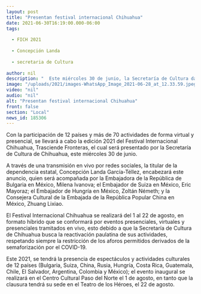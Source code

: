 ```yaml
---
layout: post
title: "Presentan festival internacional Chihuahua"
date: 2021-06-30T16:19:00.000-06:00
tags:
  
  - FICH 2021
  
  - Concepción Landa
  
  - secretaria de Cultura
  
author: nil
description: "  Este miércoles 30 de junio, la Secretaría de Cultura dará a conocer,  a  través de sus redes sociales, la programación oficial que este año será en formato híbrido del 1 al 22 de agosto"
image: "/uploads/2021/images-WhatsApp_Image_2021-06-28_at_12.33.59.jpeg"
video: "nil"
audio: "nil"
alt: "Presentan festival internacional Chihuahua"
front: false
section: "Local"
news_id: 185306
---
```


Con la participación de 12 países y más de 70 actividades de forma virtual y presencial, se llevará a cabo la edición 2021 del Festival Internacional Chihuahua, Trasciende Fronteras, el cual será presentado por la Secretaría de Cultura de Chihuahua, este miércoles 30 de junio.

A través de una transmisión en vivo por redes sociales, la titular de la dependencia estatal, Concepción Landa García-Téllez, encabezará este anuncio, quien será acompañada por la Embajadora de la República de Bulgaria en México, Milena Ivanova; el Embajador de Suiza en México, Eric Mayoraz; el Embajador de Hungría en México, Zoltán Németh; y la Consejera Cultural de la Embajada de la República Popular China en México, Zhuang Lixiao.

El Festival Internacional Chihuahua se realizará del 1 al 22 de agosto, en formato híbrido que se conformará por eventos presenciales, virtuales y presenciales tramitados en vivo, esto debido a que la Secretaría de Cultura de Chihuahua busca la reactivación paulatina de sus actividades, respetando siempre la restricción de los aforos permitidos derivados de la semaforización por el COVID-19.

Este 2021, se tendrá la presencia de espectáculos y actividades culturales de 12 países (Bulgaria, Suiza, China, Rusia, Hungría, Costa Rica, Guatemala, Chile, El Salvador, Argentina, Colombia y México); el evento inaugural se realizará en el Centro Cultural Paso del Norte el 1 de agosto, en tanto que la clausura tendrá su sede en el Teatro de los Héroes, el 22 de agosto.